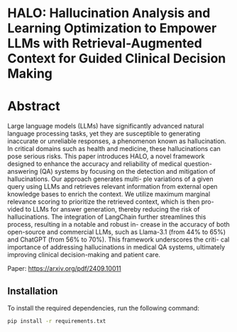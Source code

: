 # **HALO: Hallucination Analysis and Learning Optimization to Empower LLMs with Retrieval-Augmented Context for Guided Clinical Decision Making**

# **Abstract**
Large language models (LLMs) have significantly advanced
natural language processing tasks, yet they are susceptible to
generating inaccurate or unreliable responses, a phenomenon
known as hallucination. In critical domains such as health
and medicine, these hallucinations can pose serious risks.
This paper introduces HALO, a novel framework designed
to enhance the accuracy and reliability of medical question-
answering (QA) systems by focusing on the detection and
mitigation of hallucinations. Our approach generates multi-
ple variations of a given query using LLMs and retrieves
relevant information from external open knowledge bases to
enrich the context. We utilize maximum marginal relevance
scoring to prioritize the retrieved context, which is then pro-
vided to LLMs for answer generation, thereby reducing the
risk of hallucinations. The integration of LangChain further
streamlines this process, resulting in a notable and robust in-
crease in the accuracy of both open-source and commercial
LLMs, such as Llama-3.1 (from 44% to 65%) and ChatGPT
(from 56% to 70%). This framework underscores the criti-
cal importance of addressing hallucinations in medical QA
systems, ultimately improving clinical decision-making and
patient care.

Paper: https://arxiv.org/pdf/2409.10011

## Installation
To install the required dependencies, run the following command:

```bash
pip install -r requirements.txt
